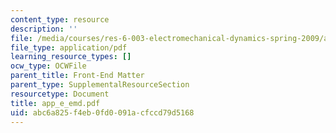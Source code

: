 ```yaml
---
content_type: resource
description: ''
file: /media/courses/res-6-003-electromechanical-dynamics-spring-2009/abc6a825f4eb0fd0091acfccd79d5168_app_e_emd.pdf
file_type: application/pdf
learning_resource_types: []
ocw_type: OCWFile
parent_title: Front-End Matter
parent_type: SupplementalResourceSection
resourcetype: Document
title: app_e_emd.pdf
uid: abc6a825-f4eb-0fd0-091a-cfccd79d5168
---
```

